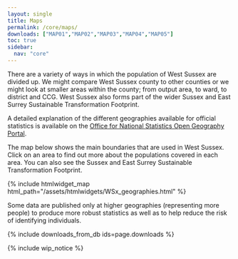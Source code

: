 ```yaml
---
layout: single
title: Maps
permalink: /core/maps/
downloads: ["MAP01","MAP02","MAP03","MAP04","MAP05"]
toc: true
sidebar:
  nav: "core"
---
```

There are a variety of ways in which the population of West Sussex are divided up. We might compare West Sussex county to other counties or we might look at smaller areas within the county; from output area, to ward, to district and CCG. West Sussex also forms part of the wider Sussex and East Surrey Sustainable Transformation Footprint.

A detailed explanation of the different geographies available for official statistics is available on the [Office for National Statistics Open Geography Portal](http://geoportal.statistics.gov.uk/).

The map below shows the main boundaries that are used in West Sussex. Click on an area to find out more about the populations covered in each area. You can also see the Sussex and East Surrey Sustainable Transformation Footprint.

{% include htmlwidget_map html_path="/assets/htmlwidgets/WSx_geographies.html" %}

Some data are published only at higher geographies (representing more people) to produce more robust statistics as well as to help reduce the risk of identifying individuals.

{% include downloads_from_db ids=page.downloads %}

{% include wip_notice %}

